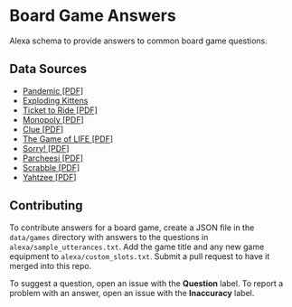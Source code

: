 # Board Game Answers
Alexa schema to provide answers to common board game questions.

## Data Sources
* [Pandemic [PDF]](http://www.zmangames.com/uploads/4/7/1/7/47170931/pandemic.pdf)
* [Exploding Kittens](http://www.explodingkittens.com/how)
* [Ticket to Ride [PDF]](https://cdn1.daysofwonder.com/tickettoride/en/img/tt_rules_2015_en.pdf)
* [Monopoly [PDF]](http://www.hasbro.com/common/instruct/monins.pdf)
* [Clue [PDF]](http://www.hasbro.com/common/instruct/Clue_%282002%29.pdf)
* [The Game of LIFE [PDF]](http://www.hasbro.com/common/instruct/life.pdf)
* [Sorry! [PDF]](http://www.hasbro.com/common/instruct/Sorry.pdf)
* [Parcheesi [PDF]](http://www.hasbro.com/common/instruct/Parchessi.pdf)
* [Scrabble [PDF]](http://www.hasbro.com/common/instruct/Scrabble_%282003%29.pdf)
* [Yahtzee [PDF]](http://www.hasbro.com/common/instruct/Yahtzee.pdf)

## Contributing
To contribute answers for a board game, create a JSON file in the ``data/games`` directory 
with answers to the questions in ``alexa/sample_utterances.txt``. Add the game title and 
any new game equipment to ``alexa/custom_slots.txt``. Submit a pull request to have it merged
into this repo.

To suggest a question, open an issue with the **Question** label. To report a problem with 
an answer, open an issue with the **Inaccuracy** label. 